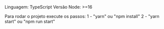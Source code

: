 Linguagem: TypeScript
Versão Node: >=16

Para rodar o projeto execute os passos: 
1 - "yarn" ou "npm install"
2 - "yarn start" ou "npm run start"
